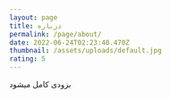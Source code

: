 ```yaml
---
layout: page
title: درباره
permalink: /page/about/
date: 2022-06-24T02:23:40.470Z
thumbnail: /assets/uploads/default.jpg
rating: 5
---
```

بزودی کامل میشود